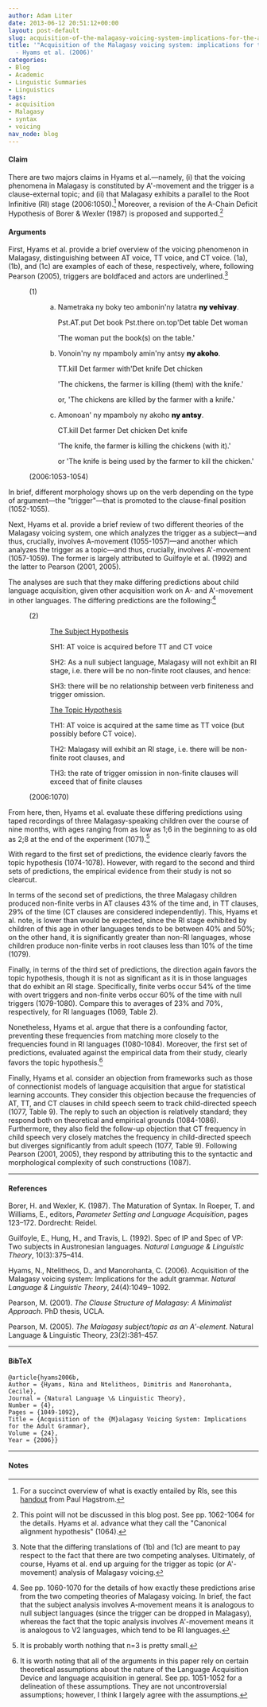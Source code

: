 ```yaml
---
author: Adam Liter
date: 2013-06-12 20:51:12+00:00
layout: post-default
slug: acquisition-of-the-malagasy-voicing-system-implications-for-the-adult-grammar-hyams-et-al-2006
title: '"Acquisition of the Malagasy voicing system: implications for the adult grammar"
  - Hyams et al. (2006)'
categories:
- Blog
- Academic
- Linguistic Summaries
- Linguistics
tags:
- acquisition
- Malagasy
- syntax
- voicing
nav_node: blog
---
```


#### Claim

There are two majors claims in Hyams et al.&mdash;namely, (i) that the voicing phenomena in Malagasy is constituted by A'-movement and the trigger is a clause-external topic; and (ii) that Malagasy exhibits a parallel to the Root Infinitive (RI) stage (2006:1050).[^1] Moreover, a revision of the A-Chain Deficit Hypothesis of Borer & Wexler (1987) is proposed and supported.[^2]

#### Arguments

First, Hyams et al. provide a brief overview of the voicing phenomenon in Malagasy, distinguishing between AT voice, TT voice, and CT voice. (1a), (1b), and (1c) are examples of each of these, respectively, where, following Pearson (2005), triggers are boldfaced and actors are underlined.[^3]

<p style="margin-left:3em">(1)</p>
<p style="margin-left:6em">a. Nametraka  ny    boky   teo            ambonin'ny  latatra <span style="font-weight:900;">ny    vehivay</span>.</p>
<p style="margin-left:6em">&nbsp;&nbsp;&nbsp;&nbsp;Pst.AT.put   Det  book   Pst.there on.top'Det    table    Det woman</p>
<p style="margin-left:6em">&nbsp;&nbsp;&nbsp;&nbsp;'The woman put the book(s) on the table.'</p>
<p style="margin-left:6em">b. Vonoin'ny ny    mpamboly amin'ny  antsy <span style="font-weight:900;">ny    akoho</span>.</p>
<p style="margin-left:6em">&nbsp;&nbsp;&nbsp;&nbsp;TT.kill         Det farmer         with'Det knife  Det chicken</p>
<p style="margin-left:6em">&nbsp;&nbsp;&nbsp;&nbsp;'The chickens, the farmer is killing (them) with the knife.'</p>
<p style="margin-left:6em">&nbsp;&nbsp;&nbsp;&nbsp;or, 'The chickens are killed by the farmer with a knife.'</p>
<p style="margin-left:6em">c. Amonoan' ny     mpamboly ny    akoho     <span style="font-weight:900;">ny   antsy</span>.</p>
<p style="margin-left:6em">&nbsp;&nbsp;&nbsp;&nbsp;CT.kill         Det  farmer         Det  chicken  Det knife</p>
<p style="margin-left:6em">&nbsp;&nbsp;&nbsp;&nbsp;'The knife, the farmer is killing the chickens (with it).'</p>
<p style="margin-left:6em">&nbsp;&nbsp;&nbsp;&nbsp;or 'The knife is being used by the farmer to kill the chicken.'</p>
<p style="margin-left:3em">(2006:1053-1054)</p>

In brief, different morphology shows up on the verb depending on the type of argument&mdash;the "trigger"&mdash;that is promoted to the clause-final position (1052-1055).

Next, Hyams et al. provide a brief review of two different theories of the Malagasy voicing system, one which analyzes the trigger as a subject&mdash;and thus, crucially, involves A-movement (1055-1057)&mdash;and another which analyzes the trigger as a topic&mdash;and thus, crucially, involves A'-movement (1057-1059). The former is largely attributed to Guilfoyle et al. (1992) and the latter to Pearson (2001, 2005).

The analyses are such that they make differing predictions about child language acquisition, given other acquisition work on A- and A'-movement in other languages. The differing predictions are the following:[^4]

<p style="margin-left:3em">(2)</p>
<p style="margin-left:6em"><u>The Subject Hypothesis</u></p>
<p style="margin-left:6em">SH1: AT voice is acquired before TT and CT voice</p>
<p style="margin-left:6em">SH2: As a null subject language, Malagasy will not exhibit an RI stage, i.e. there will be no non-finite root clauses, and hence:</p>
<p style="margin-left:6em">SH3: there will be no relationship between verb finiteness and trigger omission.</p>
<p style="margin-left:6em"><u>The Topic Hypothesis</u></p>
<p style="margin-left:6em">TH1: AT voice is acquired at the same time as TT voice (but possibly before CT voice).</p>
<p style="margin-left:6em">TH2: Malagasy will exhibit an RI stage, i.e. there will be non-finite root clauses, and</p>
<p style="margin-left:6em">TH3: the rate of trigger omission in non-finite clauses will exceed that of finite clauses</p>
<p style="margin-left:3em">(2006:1070)</p>

From here, then, Hyams et al. evaluate these differing predictions using taped recordings of three Malagasy-speaking children over the course of nine months, with ages ranging from as low as 1;6 in the beginning to as old as 2;8 at the end of the experiment (1071).[^5]

With regard to the first set of predictions, the evidence clearly favors the topic hypothesis (1074-1078). However, with regard to the second and third sets of predictions, the empirical evidence from their study is not so clearcut.

In terms of the second set of predictions, the three Malagasy children produced non-finite verbs in AT clauses 43% of the time and, in TT clauses, 29% of the time (CT clauses are considered independently). This, Hyams et al. note, is lower than would be expected, since the RI stage exhibited by children of this age in other languages tends to be between 40% and 50%; on the other hand, it is significantly greater than non-RI languages, whose children produce non-finite verbs in root clauses less than 10% of the time (1079).

Finally, in terms of the third set of predictions, the direction again favors the topic hypothesis, though it is not as significant as it is in those languages that do exhibit an RI stage. Specifically, finite verbs occur 54% of the time with overt triggers and non-finite verbs occur 60% of the time with null triggers (1079-1080). Compare this to averages of 23% and 70%, respectively, for RI languages (1069, Table 2).

Nonetheless, Hyams et al. argue that there is a confounding factor, preventing these frequencies from matching more closely to the frequencies found in RI languages (1080-1084). Moreover, the first set of predictions, evaluated against the empirical data from their study, clearly favors the topic hypothesis.[^6]

Finally, Hyams et al. consider an objection from frameworks such as those of connectionist models of language acquisition that argue for statistical learning accounts. They consider this objection because the frequencies of AT, TT, and CT clauses in child speech seem to track child-directed speech (1077, Table 9). The reply to such an objection is relatively standard; they respond both on theoretical and empirical grounds (1084-1086). Furthermore, they also field the follow-up objection that CT frequency in child speech very closely matches the frequency in child-directed speech but diverges significantly from adult speech (1077, Table 9). Following Pearson (2001, 2005), they respond by attributing this to the syntactic and morphological complexity of such constructions (1087).

* * * 

#### References

Borer, H. and Wexler, K. (1987). The Maturation of Syntax. In Roeper, T. and Williams, E., editors, _Parameter Setting and Language Acquisition_, pages 123–172. Dordrecht: Reidel.

Guilfoyle, E., Hung, H., and Travis, L. (1992). Spec of IP and Spec of VP: Two subjects in Austronesian languages. _Natural Language & Linguistic Theory_, 10(3):375–414.

Hyams, N., Ntelitheos, D., and Manorohanta, C. (2006). Acquisition of the Malagasy voicing system: Implications for the adult grammar. _Natural Language & Linguistic Theory_, 24(4):1049– 1092.

Pearson, M. (2001). _The Clause Structure of Malagasy: A Minimalist Approach_. PhD thesis, UCLA.

Pearson, M. (2005). _The Malagasy subject/topic as an A′-element_. Natural Language & Linguistic Theory, 23(2):381–457.

* * * 

#### BibTeX

    @article{hyams2006b,
    Author = {Hyams, Nina and Ntelitheos, Dimitris and Manorohanta, Cecile},
    Journal = {Natural Language \& Linguistic Theory},
    Number = {4},
    Pages = {1049-1092},
    Title = {Acquisition of the {M}alagasy Voicing System: Implications for the Adult Grammar},
    Volume = {24},
    Year = {2006}}

* * * 

#### Notes
	
[^1]: For a succinct overview of what is exactly entailed by RIs, see this [handout][RIHandout] from Paul Hagstrom.

[^2]: This point will not be discussed in this blog post. See pp. 1062-1064 for the details. Hyams et al. advance what they call the "Canonical alignment hypothesis" (1064).

[^3]: Note that the differing translations of (1b) and (1c) are meant to pay respect to the fact that there are two competing analyses. Ultimately, of course, Hyams et al. end up arguing for the trigger as topic (or A'-movement) analysis of Malagasy voicing.

[^4]: See pp. 1060-1070 for the details of how exactly these predictions arise from the two competing theories of Malagasy voicing. In brief, the fact that the subject analysis involves A-movement means it is analogous to null subject languages (since the trigger can be dropped in Malagasy), whereas the fact that the topic analysis involves A'-movement means it is analogous to V2 languages, which tend to be RI languages.

[^5]: It is probably worth nothing that n=3 is pretty small.

[^6]: It is worth noting that all of the arguments in this paper rely on certain theoretical assumptions about the nature of the Language Acquisition Device and language acquisition in general. See pp. 1051-1052 for a delineation of these assumptions. They are not uncontroversial assumptions; however, I think I largely agree with the assumptions.

[RIHandout]: http://ling-blogs.bu.edu/lx500a1s10/files/2010/01/lx500acqs10-02b-nrfs-handout.pdf